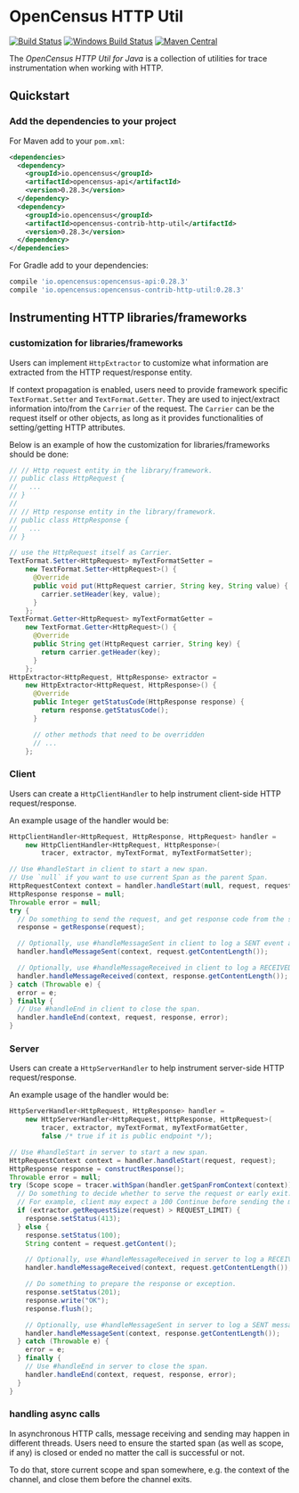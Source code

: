 # OpenCensus HTTP Util
[![Build Status][travis-image]][travis-url]
[![Windows Build Status][appveyor-image]][appveyor-url]
[![Maven Central][maven-image]][maven-url]

The *OpenCensus HTTP Util for Java* is a collection of utilities for trace instrumentation when
working with HTTP.

## Quickstart

### Add the dependencies to your project

For Maven add to your `pom.xml`:
```xml
<dependencies>
  <dependency>
    <groupId>io.opencensus</groupId>
    <artifactId>opencensus-api</artifactId>
    <version>0.28.3</version>
  </dependency>
  <dependency>
    <groupId>io.opencensus</groupId>
    <artifactId>opencensus-contrib-http-util</artifactId>
    <version>0.28.3</version>
  </dependency>
</dependencies>
```

For Gradle add to your dependencies:
```groovy
compile 'io.opencensus:opencensus-api:0.28.3'
compile 'io.opencensus:opencensus-contrib-http-util:0.28.3'
```

## Instrumenting HTTP libraries/frameworks

### customization for libraries/frameworks

Users can implement `HttpExtractor` to customize what information are extracted from the HTTP
request/response entity.

If context propagation is enabled, users need to provide framework specific `TextFormat.Setter`
and `TextFormat.Getter`. They are used to inject/extract information into/from the `Carrier` of
the request. The `Carrier` can be the request itself or other objects, as long as it provides
functionalities of setting/getting HTTP attributes.

Below is an example of how the customization for libraries/frameworks should be done:

```java
// // Http request entity in the library/framework.
// public class HttpRequest {
//   ...
// }
//
// // Http response entity in the library/framework.
// public class HttpResponse {
//   ...
// }

// use the HttpRequest itself as Carrier.
TextFormat.Setter<HttpRequest> myTextFormatSetter =
    new TextFormat.Setter<HttpRequest>() {
      @Override
      public void put(HttpRequest carrier, String key, String value) {
        carrier.setHeader(key, value);
      }
    };
TextFormat.Getter<HttpRequest> myTextFormatGetter =
    new TextFormat.Getter<HttpRequest>() {
      @Override
      public String get(HttpRequest carrier, String key) {
        return carrier.getHeader(key);
      }
    };
HttpExtractor<HttpRequest, HttpResponse> extractor =
    new HttpExtractor<HttpRequest, HttpResponse>() {
      @Override
      public Integer getStatusCode(HttpResponse response) {
        return response.getStatusCode();
      }

      // other methods that need to be overridden
      // ...
    };
```

### Client

Users can create a `HttpClientHandler` to help instrument client-side HTTP request/response.

An example usage of the handler would be:

```java
HttpClientHandler<HttpRequest, HttpResponse, HttpRequest> handler =
    new HttpClientHandler<HttpRequest, HttpResponse>(
        tracer, extractor, myTextFormat, myTextFormatSetter);

// Use #handleStart in client to start a new span.
// Use `null` if you want to use current Span as the parent Span.
HttpRequestContext context = handler.handleStart(null, request, request);
HttpResponse response = null;
Throwable error = null;
try {
  // Do something to send the request, and get response code from the server
  response = getResponse(request);

  // Optionally, use #handleMessageSent in client to log a SENT event and its size.
  handler.handleMessageSent(context, request.getContentLength());

  // Optionally, use #handleMessageReceived in client to log a RECEIVED event and message size.
  handler.handleMessageReceived(context, response.getContentLength());
} catch (Throwable e) {
  error = e;
} finally {
  // Use #handleEnd in client to close the span.
  handler.handleEnd(context, request, response, error);
}
```

### Server

Users can create a `HttpServerHandler` to help instrument server-side HTTP request/response.

An example usage of the handler would be:

```java
HttpServerHandler<HttpRequest, HttpResponse> handler =
    new HttpServerHandler<HttpRequest, HttpResponse, HttpRequest>(
        tracer, extractor, myTextFormat, myTextFormatGetter,
        false /* true if it is public endpoint */);

// Use #handleStart in server to start a new span.
HttpRequestContext context = handler.handleStart(request, request);
HttpResponse response = constructResponse();
Throwable error = null;
try (Scope scope = tracer.withSpan(handler.getSpanFromContext(context))) {
  // Do something to decide whether to serve the request or early exit.
  // For example, client may expect a 100 Continue before sending the message body.
  if (extractor.getRequestSize(request) > REQUEST_LIMIT) {
    response.setStatus(413);
  } else {
    response.setStatus(100);
    String content = request.getContent();

    // Optionally, use #handleMessageReceived in server to log a RECEIVED event and its size.
    handler.handleMessageReceived(context, request.getContentLength());

    // Do something to prepare the response or exception.
    response.setStatus(201);
    response.write("OK");
    response.flush();

    // Optionally, use #handleMessageSent in server to log a SENT message event and its message size.
    handler.handleMessageSent(context, response.getContentLength());
  } catch (Throwable e) {
    error = e;
  } finally {
    // Use #handleEnd in server to close the span.
    handler.handleEnd(context, request, response, error);
  }
}
```

### handling async calls

In asynchronous HTTP calls, message receiving and sending may happen in different
threads. Users need to ensure the started span (as well as scope, if any) is
closed or ended no matter the call is successful or not.

To do that, store current scope and span somewhere, e.g. the context of the channel,
and close them before the channel exits.

[travis-image]: https://travis-ci.org/census-instrumentation/opencensus-java.svg?branch=master
[travis-url]: https://travis-ci.org/census-instrumentation/opencensus-java
[appveyor-image]: https://ci.appveyor.com/api/projects/status/hxthmpkxar4jq4be/branch/master?svg=true
[appveyor-url]: https://ci.appveyor.com/project/opencensusjavateam/opencensus-java/branch/master
[maven-image]: https://maven-badges.herokuapp.com/maven-central/io.opencensus/opencensus-contrib-grpc-util/badge.svg
[maven-url]: https://maven-badges.herokuapp.com/maven-central/io.opencensus/opencensus-contrib-grpc-util
[grpc-url]: https://github.com/grpc/grpc-java
